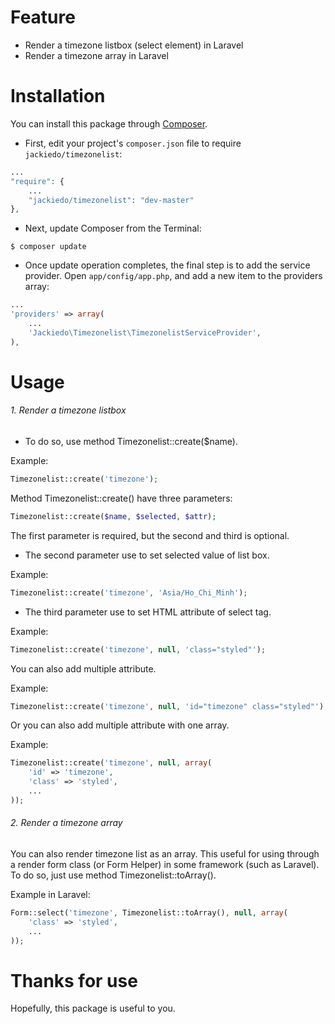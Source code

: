 # Feature
- Render a timezone listbox (select element) in Laravel
- Render a timezone array in Laravel

# Installation

You can install this package through [Composer](https://getcomposer.org).

- First, edit your project's `composer.json` file to require `jackiedo/timezonelist`:

```php
...
"require": {
	...
    "jackiedo/timezonelist": "dev-master"
},
```

- Next, update Composer from the Terminal:

```shell
$ composer update
```

- Once update operation completes, the final step is to add the service provider. Open `app/config/app.php`, and add a new item to the providers array:

```php
...
'providers' => array(
    ...
    'Jackiedo\Timezonelist\TimezonelistServiceProvider',
),
```

# Usage

###### 1. Render a timezone listbox

- To do so, use method Timezonelist::create($name).

Example:
```php
Timezonelist::create('timezone');
```

Method Timezonelist::create() have three parameters:
```php
Timezonelist::create($name, $selected, $attr);
```
The first parameter is required, but the second and third is optional.

- The second parameter use to set selected value of list box.

Example:
```php
Timezonelist::create('timezone', 'Asia/Ho_Chi_Minh');
```

- The third parameter use to set HTML attribute of select tag.

Example:
```php
Timezonelist::create('timezone', null, 'class="styled"');
```

You can also add multiple attribute.

Example:
```php
Timezonelist::create('timezone', null, 'id="timezone" class="styled"');
```

Or you can also add multiple attribute with one array.

Example:
```php
Timezonelist::create('timezone', null, array(
    'id' => 'timezone',
    'class' => 'styled',
    ...
));
```

###### 2. Render a timezone array

You can also render timezone list as an array. This useful for using through a render form class (or Form Helper) in some framework (such as Laravel). To do so, just use method Timezonelist::toArray().

Example in Laravel:
```php
Form::select('timezone', Timezonelist::toArray(), null, array(
    'class' => 'styled',
    ...
));
```

# Thanks for use
Hopefully, this package is useful to you.